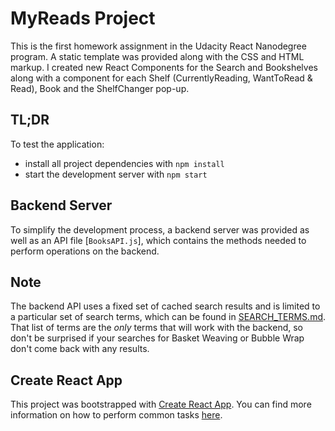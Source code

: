 # MyReads Project

This is the first homework assignment in the Udacity React Nanodegree program. A static template was provided along with the CSS and HTML markup.  I created new React Components for the Search and Bookshelves along with a component for each Shelf (CurrentlyReading, WantToRead & Read), Book and the ShelfChanger pop-up.

## TL;DR

To test the application:

* install all project dependencies with `npm install`
* start the development server with `npm start`

## Backend Server

To simplify the development process, a backend server was provided as well as an API file [`BooksAPI.js`], which contains the methods needed to perform operations on the backend.

## Note

The backend API uses a fixed set of cached search results and is limited to a particular set of search terms, which can be found in [SEARCH_TERMS.md](SEARCH_TERMS.md). That list of terms are the _only_ terms that will work with the backend, so don't be surprised if your searches for Basket Weaving or Bubble Wrap don't come back with any results.

## Create React App

This project was bootstrapped with [Create React App](https://github.com/facebookincubator/create-react-app). You can find more information on how to perform common tasks [here](https://github.com/facebookincubator/create-react-app/blob/master/packages/react-scripts/template/README.md).